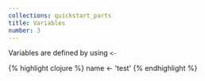 ```yaml
---
collections: quickstart_parts
title: Variables
number: 3
---
```


Variables are defined by using `<-`

{% highlight clojure %}
name <- 'test'
{% endhighlight %}
